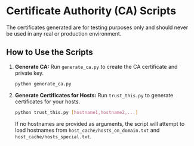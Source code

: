 # Certificate Authority (CA) Scripts

The certificates generated are for testing purposes only and should never be used in any real or production environment.

## How to Use the Scripts

1. **Generate CA:**
   Run `generate_ca.py` to create the CA certificate and private key.
   ```bash
   python generate_ca.py
   ```

2. **Generate Certificates for Hosts:**
   Run `trust_this.py` to generate certificates for your hosts.
   ```bash
   python trust_this.py [hostname1,hostname2,...]
   ```
   If no hostnames are provided as arguments, the script will attempt to load hostnames from `host_cache/hosts_on_domain.txt` and `host_cache/hosts_special.txt`.
